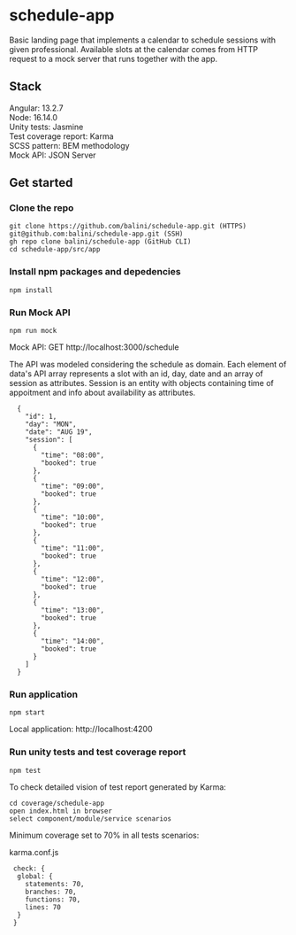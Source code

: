 # schedule-app

Basic landing page that implements a calendar to schedule sessions with given professional. Available slots at the calendar comes from HTTP request to a mock server that runs together with the app.

## Stack

Angular: 13.2.7
<br>
Node: 16.14.0
<br>
Unity tests: Jasmine
<br>
Test coverage report: Karma
<br>
SCSS pattern: BEM methodology
<br>
Mock API: JSON Server

## Get started

### Clone the repo

```shell
git clone https://github.com/balini/schedule-app.git (HTTPS) 
git@github.com:balini/schedule-app.git (SSH) 
gh repo clone balini/schedule-app (GitHub CLI)
cd schedule-app/src/app
```

### Install npm packages and depedencies

```shell
npm install
```

### Run Mock API

```shell
npm run mock
```

Mock API: GET http://localhost:3000/schedule

The API was modeled considering the schedule as domain. Each element of data's API array represents a slot with an id, day, date and an array of session as attributes. Session is an entity with objects containing time of appoitment and info about availability as attributes.

```shell
  {
    "id": 1,
    "day": "MON",
    "date": "AUG 19",
    "session": [
      {
        "time": "08:00",
        "booked": true
      },
      {
        "time": "09:00",
        "booked": true
      },
      {
        "time": "10:00",
        "booked": true
      },
      {
        "time": "11:00",
        "booked": true
      },
      {
        "time": "12:00",
        "booked": true
      },
      {
        "time": "13:00",
        "booked": true
      },
      {
        "time": "14:00",
        "booked": true
      }
    ]
  }
 ```

### Run application

```shell
npm start
```
Local application: http://localhost:4200

### Run unity tests  and test coverage report 

```shell
npm test
```

To check detailed vision of test report generated by Karma: 

```shell
cd coverage/schedule-app
open index.html in browser
select component/module/service scenarios
```

Minimum coverage set to 70% in all tests scenarios:

karma.conf.js
```shell
 check: {
  global: {
    statements: 70,
    branches: 70,
    functions: 70,
    lines: 70
  }
 }
```


